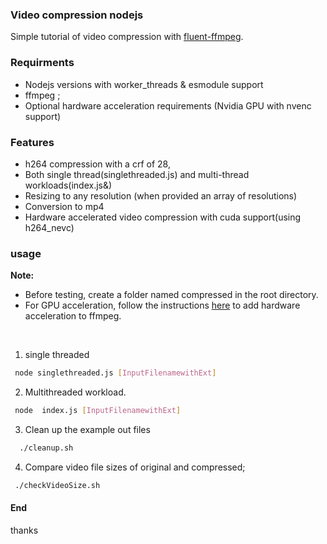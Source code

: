 ### Video compression nodejs
Simple tutorial  of video compression with [fluent-ffmpeg](https://github.com/fluent-ffmpeg/node-fluent-ffmpeg).

### Requirments
- Nodejs versions with worker_threads & esmodule support
- ffmpeg ;
- Optional hardware acceleration requirements (Nvidia GPU with nvenc support)

### Features
- h264 compression with a crf of 28,
- Both single thread(singlethreaded.js) and multi-thread workloads(index.js&)
- Resizing to any resolution (when provided  an array of resolutions)
- Conversion to mp4
- Hardware accelerated video compression with cuda support(using h264_nevc)

### usage
 **Note:**
 - Before testing, create a folder named compressed in the root directory.
 - For GPU acceleration, follow  the instructions [here](https://docs.nvidia.com/video-technologies/video-codec-sdk/ffmpeg-with-nvidia-gpu/) to add hardware acceleration to ffmpeg.
<Br>


1. single threaded <Br>
```bash
 node singlethreaded.js [InputFilenamewithExt]

 ```
 2. Multithreaded workload. <Br>


```bash
 node  index.js [InputFilenamewithExt]

```

3. Clean up the example out files
```sh
  ./cleanup.sh 
```
4. Compare  video file sizes of original and compressed;
```bash
 ./checkVideoSize.sh
```


#### End
thanks
